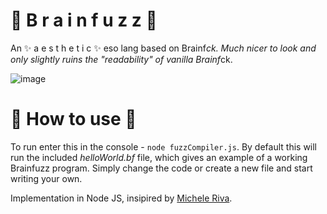 # 🦄 B r a i n f u z z 🦄
An  ✨ a e s t h e t i c ✨ eso lang based on Brainf*ck. Much nicer to look and only slightly ruins the "readability" of vanilla Brainf*ck. 

![image](https://user-images.githubusercontent.com/35103224/114473225-c0406e80-9beb-11eb-9b3f-6eaa01f1cd4a.png)


# 🎀 How to use 🎀
To run enter this in the console - `node fuzzCompiler.js`. By default this will run the included *helloWorld.bf* file, which gives an example of a working Brainfuzz program. Simply change the code or create a new file and start writing your own.

Implementation in Node JS, insipired by [Michele Riva](https://www.youtube.com/watch?v=4igN563tyeM&ab_channel=MicheleRiva).
